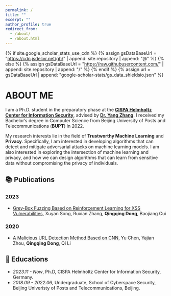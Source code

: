 ```yaml
---
permalink: /
title: ""
excerpt: ""
author_profile: true
redirect_from: 
  - /about/
  - /about.html
---
```


{% if site.google_scholar_stats_use_cdn %}
{% assign gsDataBaseUrl = "https://cdn.jsdelivr.net/gh/" | append: site.repository | append: "@" %}
{% else %}
{% assign gsDataBaseUrl = "https://raw.githubusercontent.com/" | append: site.repository | append: "/" %}
{% endif %}
{% assign url = gsDataBaseUrl | append: "google-scholar-stats/gs_data_shieldsio.json" %}

<span class='anchor' id='about-me'></span>

# ABOUT ME

I am a Ph.D. student in the preparatory phase at the [**CISPA Helmholtz Center for Information Security**](https://cispa.de/en), advised by [**Dr. Yang Zhang**](https://yangzhangalmo.github.io). I received my Bachelor’s degree in Computer Science from Beijing University of Posts and Telecommunications (**BUPT**) in 2022. 

My research interests lie in the field of **Trustworthy Machine Learning** and **Privacy**. Specifically, I am interested in developing algorithms that can detect and mitigate adversarial attacks on machine learning models. I am also interested in exploring the intersection of machine learning and privacy, and how we can design algorithms that can learn from sensitive data without compromising the privacy of individuals.

## 📚 Publications

### 2023
- [Grey-Box Fuzzing Based on Reinforcement Learning for XSS Vulnerabilities](https://www.mdpi.com/2076-3417/13/4/2482), Xuyan Song, Ruxian Zhang, **Qingqing Dong**, Baojiang Cui
  
### 2020
- [A Malicious URL Detection Method Based on CNN](https://ieeexplore.ieee.org/abstract/document/9339761), Yu Chen, Yajian Zhou, **Qingqing Dong**, Qi Li

## 📖 Educations
- *2023.11 - Now*, Ph.D, CISPA Helmholtz Center for Information Security, Germany.
- *2018.09 - 2022.06*, Undergraduate, School of Cyberspace Security, Beijing Univeristy of Posts and Telecommunications, Beijing.
